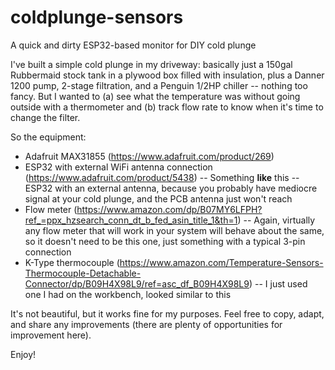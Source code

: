 # coldplunge-sensors
A quick and dirty ESP32-based monitor for DIY cold plunge

I've built a simple cold plunge in my driveway: basically just a 150gal Rubbermaid stock tank in a plywood box filled with insulation, plus a Danner 1200 pump, 2-stage filtration, and a Penguin 1/2HP chiller -- nothing too fancy.  But I wanted to (a) see what the temperature was without going outside with a thermometer and (b) track flow rate to know when it's time to change the filter.

So the equipment:
- Adafruit MAX31855 (https://www.adafruit.com/product/269)
- ESP32 with external WiFi antenna connection (https://www.adafruit.com/product/5438) -- Something **like** this -- ESP32 with an external antenna, because you probably have mediocre signal at your cold plunge, and the PCB antenna just won't reach
- Flow meter (https://www.amazon.com/dp/B07MY6LFPH?ref_=ppx_hzsearch_conn_dt_b_fed_asin_title_1&th=1) -- Again, virtually any flow meter that will work in your system will behave about the same, so it doesn't need to be this one, just something with a typical 3-pin connection
- K-Type thermocouple (https://www.amazon.com/Temperature-Sensors-Thermocouple-Detachable-Connector/dp/B09H4X98L9/ref=asc_df_B09H4X98L9) -- I just used one I had on the workbench, looked similar to this

It's not beautiful, but it works fine for my purposes.  Feel free to copy, adapt, and share any improvements (there are plenty of opportunities for improvement here).

Enjoy!
